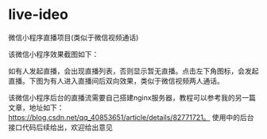 ﻿# live-ideo
微信小程序直播项目(类似于微信视频通话)

该微信小程序效果截图如下：


如有人发起直播，会出现直播列表，否则显示暂无直播。点击左下角图标，会发起直播。下图为有人进入直播间后双向效果，类似于微信视频两人通话。


该微信小程序后台的直播流需要自己搭建nginx服务器，教程可以参考我的另一篇文章，地址如下：https://blog.csdn.net/qq_40853651/article/details/82771721。
使用中的后台接口代码后续给出，欢迎给出意见
